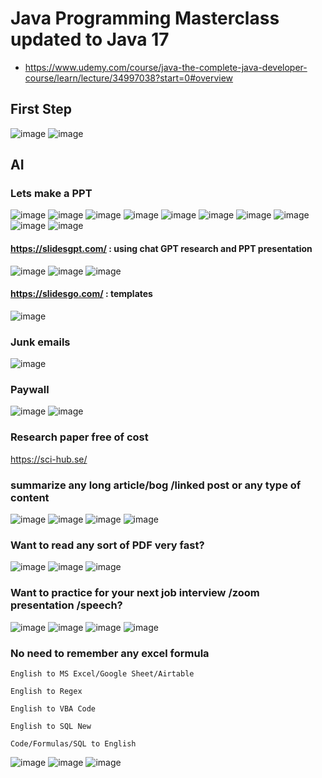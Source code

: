 # Java Programming Masterclass updated to Java 17
- https://www.udemy.com/course/java-the-complete-java-developer-course/learn/lecture/34997038?start=0#overview

## First Step
![image](https://user-images.githubusercontent.com/69948118/234556997-baffe05d-36ea-4c2d-9311-0292c5d52514.png)
![image](https://user-images.githubusercontent.com/69948118/234557161-4d5b88d5-5362-4af0-a644-c3fe31e9f559.png)

## AI
### Lets make a PPT
![image](https://user-images.githubusercontent.com/69948118/234593690-213bf393-e757-4c3e-918f-4e22846a8c62.png)
![image](https://user-images.githubusercontent.com/69948118/234594467-6edeee39-32b1-4027-b6d9-a7e51290c1c5.png)
![image](https://user-images.githubusercontent.com/69948118/234594740-293c7426-bd9e-4920-91f2-5ea065b59b3a.png)
![image](https://user-images.githubusercontent.com/69948118/234595231-27d40c6a-e0c2-44f5-9a65-5cbdd4c7e939.png)
![image](https://user-images.githubusercontent.com/69948118/234595439-e5ee36ff-5008-4662-af70-fbdceb988abc.png)
![image](https://user-images.githubusercontent.com/69948118/234599075-7ce6477c-cc72-4033-9b46-f5d2ec11068c.png)
![image](https://user-images.githubusercontent.com/69948118/234600174-0ea4ce8e-48bc-411b-822c-21b87f32cd56.png)
![image](https://user-images.githubusercontent.com/69948118/234600627-c1c01a2d-c89f-4645-8d50-4f59da1c71ef.png)
![image](https://user-images.githubusercontent.com/69948118/234601773-142f20dd-de34-4e6b-bf7b-df557d5b31d5.png)
![image](https://user-images.githubusercontent.com/69948118/234602599-9697173c-dce6-41fa-8ccb-39e9646b5be1.png)
####  https://slidesgpt.com/  : using chat GPT research and PPT presentation
![image](https://user-images.githubusercontent.com/69948118/234605465-eca2a12e-6887-40aa-bfa5-0de639423772.png)
![image](https://user-images.githubusercontent.com/69948118/234605486-c7139eb7-1b2c-4810-a267-bb17b6a5e040.png)
![image](https://user-images.githubusercontent.com/69948118/234605579-ce6374d9-523d-477f-8724-c9ba2fc443fb.png)

#### https://slidesgo.com/ : templates

![image](https://user-images.githubusercontent.com/69948118/234605693-b20479d0-41a5-4759-9eab-2cf071610a4b.png)

### Junk emails 
![image](https://user-images.githubusercontent.com/69948118/234606008-9718c8ca-6b3c-4051-aeb8-f3e52ed980af.png)

### Paywall
![image](https://user-images.githubusercontent.com/69948118/234607027-88789e9f-3ee5-41eb-a94a-93654643e3b1.png)
![image](https://user-images.githubusercontent.com/69948118/234607514-2760eed7-f3c3-487a-99bb-6711ea6206b4.png)

### Research paper free of cost
https://sci-hub.se/

### summarize any long article/bog /linked post or any type of content
![image](https://user-images.githubusercontent.com/69948118/234609569-8fea3570-2cca-4cde-bf4e-99ad1a41e1d7.png)
![image](https://user-images.githubusercontent.com/69948118/234609811-d3e389c2-c5b0-4ddc-b483-05a6294965f7.png)
![image](https://user-images.githubusercontent.com/69948118/234609991-a8107e1e-b142-4f9c-912f-c7e38570f5dd.png)
![image](https://user-images.githubusercontent.com/69948118/234610713-bac272de-5068-4467-b43c-11f624e9e977.png)

### Want to read any sort of PDF very fast?
![image](https://user-images.githubusercontent.com/69948118/234611992-e4a8d843-d22f-45ed-a803-e821a680e244.png)
![image](https://user-images.githubusercontent.com/69948118/234612170-12fc1045-3e2f-4129-a94b-18c04e08572d.png)
![image](https://user-images.githubusercontent.com/69948118/234612563-770fa9ad-9434-439e-b787-49887c5ed654.png)

### Want to practice for your next job interview /zoom presentation /speech?
![image](https://user-images.githubusercontent.com/69948118/234613182-e89554b5-3fad-4548-9d9c-7ca331353c5a.png)
![image](https://user-images.githubusercontent.com/69948118/234613691-469bb600-13f5-43f0-bd88-ea95799ddbc5.png)
![image](https://user-images.githubusercontent.com/69948118/234614664-778c178b-ddfe-4c1b-afc3-35b30065c67c.png)
![image](https://user-images.githubusercontent.com/69948118/234615121-3046807e-5817-413a-8cca-ffa7bb4a6475.png)

### No need to remember any excel formula 
```
English to MS Excel/Google Sheet/Airtable

English to Regex

English to VBA Code

English to SQL New

Code/Formulas/SQL to English
```

![image](https://user-images.githubusercontent.com/69948118/234617466-251a5916-d744-4dfc-8915-f8ee0e7be675.png)
![image](https://user-images.githubusercontent.com/69948118/234617801-597cd4c6-5ab8-4a57-9fa4-1c8efbe39665.png)
![image](https://user-images.githubusercontent.com/69948118/234618668-8d03682b-c659-47b5-8bae-0ce6390a4414.png)






